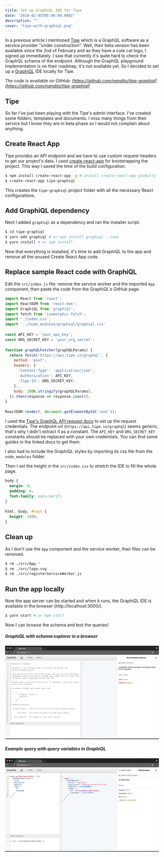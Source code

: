 ```yaml
---
title: Set up GraphiQL IDE for Tipe
date: "2018-02-05T05:08:00.000Z"
description: ""
cover: "tipe-with-graphiql.png"
---
```


In a previous article I mentioned [Tipe](https://tipe.io/) which is a GraphQL software as a service provider "under construction". Well, their beta version has been available since the 2nd of February and as they have a cute cat logo, I signed up immediately. I saw that currently it's quite hard to check the GraphQL schema of the endpoint. Although the GraphQL playground implementation is on their roadmap, it's not available yet. So I decided to set up a [GraphiQL](https://github.com/graphql/graphiql) IDE locally for Tipe.

_The code is available on GitHub: [https://github.com/nandito/tipe-graphiql](https://github.com/nandito/tipe-graphiql)_

## Tipe

So far I've just been playing with the Tipe's admin interface. I've created some folders, templates and documents. I miss many things from their service but I know they are in beta phase so I would not complain about anything.

## Create React App

Tipe provides an API endpoint and we have to use custom request headers to get our project's data. I used [create-react-app](https://github.com/facebook/create-react-app) for bootstrapping the project. This way I saved the time of the build configuration.

```bash
$ npm install create-react-app -g # install create-react-app globally
$ create-react-app tipe-graphiql
```

This creates the `tipe-graphiql` project folder with all the necessary React configurations.

## Add GraphiQL dependency

Next I added `graphiql` as a dependency and ran the installer script.

```bash
$ cd tipe-graphiql
$ yarn add graphiql # or npm install graphiql --save
$ yarn install # or npm install
```

Now that everything is installed, it's time to add GraphiQL to the app and remove all the unused Create React App code.

## Replace sample React code with GraphiQL

Edit the `src/index.js` file: remove the service worker and the imported `App` component, then paste the code from the GraphiQL's GitHub page.

```js
import React from 'react';
import ReactDOM from 'react-dom';
import GraphiQL from 'graphiql';
import fetch from 'isomorphic-fetch';
import './index.css';
import '../node_modules/graphiql/graphiql.css'

const API_KEY = 'your_api_key';
const ORG_SECRET_KEY = 'your_org_secret';

function graphQLFetcher(graphQLParams) {
  return fetch('https://api.tipe.io/graphql', {
    method: 'post',
    headers: {
      'Content-Type': 'application/json',
      'Authorization': API_KEY,
      'Tipe-Id': ORG_SECRET_KEY,
    },
    body: JSON.stringify(graphQLParams),
  }).then(response => response.json());
}

ReactDOM.render(, document.getElementById('root'));
```

I used the [Tipe's GraphQL API request docs](https://docs.tipe.io/docs/graphql-api-request) to set up the request credentials. The endpoint url (`https://api.tipe.io/graphql`) seems generic, that's why I didn't extract it as a constant. The `API_KEY` and `ORG_SECRET_KEY` constants should be replaced with your own credentials. You can find some guides in the linked docs to get them.

I also had to include the GraphiQL styles by importing its css file from the `node_modules` folder.

Then I set the height in the `src/index.css` to stretch the IDE to fill the whole page.

```css
body {
  margin: 0;
  padding: 0;
  font-family: sans-serif;
}

html, body, #root {
  height: 100%;
}
```

## Clean up

As I don't use the `App` component and the service worker, their files can be removed.

```bash
$ rm ./src/App.*
$ rm ./src/logo.svg
$ rm ./src/registerServiceWorker.js
```

## Run the app locally

Now the app server can be started and when it runs, the GraphiQL IDE is available in the browser (http://localhost:3000/).

``` bash
$ yarn start # or npm start
```

Now I can browse the schema and test the queries!

##### GraphiQL with schema explorer in a browser

![GraphiQL with schema explorer in a browser](./graphiql-on-localhost.jpg)

##### Example query with query variables in GraphiQL

![Example query with query variables in GraphiQL](./graphiql-query-test.jpg)
